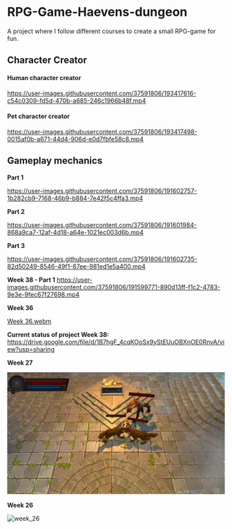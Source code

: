 # RPG-Game-Haevens-dungeon

A project where I follow different courses to create a small RPG-game for fun.
<h2>Character Creator</h2>
<h4>Human character creator</h4>

https://user-images.githubusercontent.com/37591806/193417616-c54c0309-fd5d-470b-a685-246c1966b48f.mp4

<h4>Pet character creator</h4>

https://user-images.githubusercontent.com/37591806/193417498-0015af0b-a671-44d4-906d-e0d7fbfe58c8.mp4

<h2> Gameplay mechanics</h2>
<p><b>Part 1</b></p>

https://user-images.githubusercontent.com/37591806/191602757-1b282cb9-7168-46b9-b884-7e42f5c4ffa3.mp4

<p><b>Part 2</b></p>

https://user-images.githubusercontent.com/37591806/191601984-868a9ca7-12af-4d18-a64e-1021ec003d6b.mp4


<p><b>Part 3</b></p>

https://user-images.githubusercontent.com/37591806/191602735-82d50249-8546-49f1-87ee-981ed1e5a400.mp4


<b>Week 38 - Part 1</b>
https://user-images.githubusercontent.com/37591806/191599771-890d13ff-f1c2-4783-9e3e-9fec67f27698.mp4

<p><b>Week 36</b></p>
         
[Week 36.webm](https://user-images.githubusercontent.com/37591806/188963189-d4f0d76d-3183-4882-acbd-b1a24fc4754f.webm)

<b>Current status of project Week 38:</b>
https://drive.google.com/file/d/1B7hgF_4cqKOoSx9yStEUuOBXnOE0RnvA/view?usp=sharing

<p><b>Week 27</b></p>

![week_27](https://github.com/MikloCO/RPG-Game-Haevens-dungeon/blob/main/Assets/Documentation/Images/week_27_2022.png?raw=true)

<p><b>Week 26</b></p>

![week_26](https://github.com/MikloCO/RPG-Game-Haevens-dungeon/blob/main/Assets/Documentation/Images/week_26_2022.png?raw=true)






